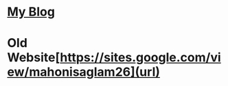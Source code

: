 # [My Blog](https://mahmutsaglamdotcom.wordpress.com/)
# Old Website[https://sites.google.com/view/mahonisaglam26](url)
